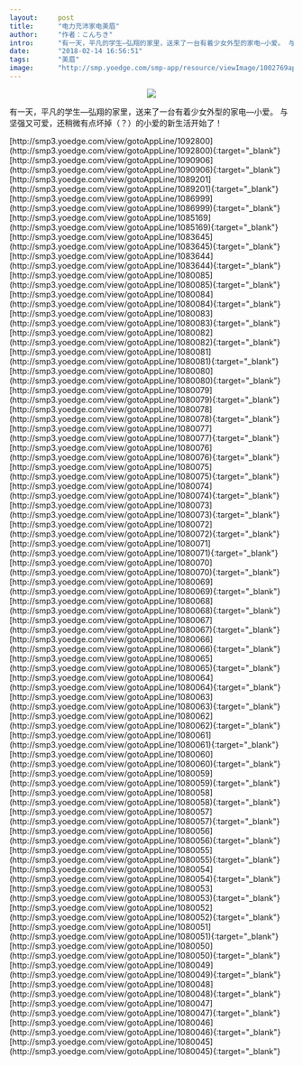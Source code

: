 ```yaml
---
layout:     post
title:      "电力充沛家电美眉"
author:     "作者：こんちき"
intro:      "有一天，平凡的学生—弘翔的家里，送来了一台有着少女外型的家电—小爱。 与坚强又可爱，还稍微有点坏掉（？）的小爱的新生活开始了！"
date:       "2018-02-14 16:56:51"
tags:       "美眉"
image:      "http://smp.yoedge.com/smp-app/resource/viewImage/1002769appline.png"
---
```

<div style="text-align: center">
<p><img src="http://smp.yoedge.com/smp-app/resource/viewImage/1002769appline.png"/></p>
</div>
<p class="post-meta">
<span>有一天，平凡的学生—弘翔的家里，送来了一台有着少女外型的家电—小爱。 与坚强又可爱，还稍微有点坏掉（？）的小爱的新生活开始了！</span>
</p>
[http://smp3.yoedge.com/view/gotoAppLine/1092800](http://smp3.yoedge.com/view/gotoAppLine/1092800){:target="_blank"}
[http://smp3.yoedge.com/view/gotoAppLine/1090906](http://smp3.yoedge.com/view/gotoAppLine/1090906){:target="_blank"}
[http://smp3.yoedge.com/view/gotoAppLine/1089201](http://smp3.yoedge.com/view/gotoAppLine/1089201){:target="_blank"}
[http://smp3.yoedge.com/view/gotoAppLine/1086999](http://smp3.yoedge.com/view/gotoAppLine/1086999){:target="_blank"}
[http://smp3.yoedge.com/view/gotoAppLine/1085169](http://smp3.yoedge.com/view/gotoAppLine/1085169){:target="_blank"}
[http://smp3.yoedge.com/view/gotoAppLine/1083645](http://smp3.yoedge.com/view/gotoAppLine/1083645){:target="_blank"}
[http://smp3.yoedge.com/view/gotoAppLine/1083644](http://smp3.yoedge.com/view/gotoAppLine/1083644){:target="_blank"}
[http://smp3.yoedge.com/view/gotoAppLine/1080085](http://smp3.yoedge.com/view/gotoAppLine/1080085){:target="_blank"}
[http://smp3.yoedge.com/view/gotoAppLine/1080084](http://smp3.yoedge.com/view/gotoAppLine/1080084){:target="_blank"}
[http://smp3.yoedge.com/view/gotoAppLine/1080083](http://smp3.yoedge.com/view/gotoAppLine/1080083){:target="_blank"}
[http://smp3.yoedge.com/view/gotoAppLine/1080082](http://smp3.yoedge.com/view/gotoAppLine/1080082){:target="_blank"}
[http://smp3.yoedge.com/view/gotoAppLine/1080081](http://smp3.yoedge.com/view/gotoAppLine/1080081){:target="_blank"}
[http://smp3.yoedge.com/view/gotoAppLine/1080080](http://smp3.yoedge.com/view/gotoAppLine/1080080){:target="_blank"}
[http://smp3.yoedge.com/view/gotoAppLine/1080079](http://smp3.yoedge.com/view/gotoAppLine/1080079){:target="_blank"}
[http://smp3.yoedge.com/view/gotoAppLine/1080078](http://smp3.yoedge.com/view/gotoAppLine/1080078){:target="_blank"}
[http://smp3.yoedge.com/view/gotoAppLine/1080077](http://smp3.yoedge.com/view/gotoAppLine/1080077){:target="_blank"}
[http://smp3.yoedge.com/view/gotoAppLine/1080076](http://smp3.yoedge.com/view/gotoAppLine/1080076){:target="_blank"}
[http://smp3.yoedge.com/view/gotoAppLine/1080075](http://smp3.yoedge.com/view/gotoAppLine/1080075){:target="_blank"}
[http://smp3.yoedge.com/view/gotoAppLine/1080074](http://smp3.yoedge.com/view/gotoAppLine/1080074){:target="_blank"}
[http://smp3.yoedge.com/view/gotoAppLine/1080073](http://smp3.yoedge.com/view/gotoAppLine/1080073){:target="_blank"}
[http://smp3.yoedge.com/view/gotoAppLine/1080072](http://smp3.yoedge.com/view/gotoAppLine/1080072){:target="_blank"}
[http://smp3.yoedge.com/view/gotoAppLine/1080071](http://smp3.yoedge.com/view/gotoAppLine/1080071){:target="_blank"}
[http://smp3.yoedge.com/view/gotoAppLine/1080070](http://smp3.yoedge.com/view/gotoAppLine/1080070){:target="_blank"}
[http://smp3.yoedge.com/view/gotoAppLine/1080069](http://smp3.yoedge.com/view/gotoAppLine/1080069){:target="_blank"}
[http://smp3.yoedge.com/view/gotoAppLine/1080068](http://smp3.yoedge.com/view/gotoAppLine/1080068){:target="_blank"}
[http://smp3.yoedge.com/view/gotoAppLine/1080067](http://smp3.yoedge.com/view/gotoAppLine/1080067){:target="_blank"}
[http://smp3.yoedge.com/view/gotoAppLine/1080066](http://smp3.yoedge.com/view/gotoAppLine/1080066){:target="_blank"}
[http://smp3.yoedge.com/view/gotoAppLine/1080065](http://smp3.yoedge.com/view/gotoAppLine/1080065){:target="_blank"}
[http://smp3.yoedge.com/view/gotoAppLine/1080064](http://smp3.yoedge.com/view/gotoAppLine/1080064){:target="_blank"}
[http://smp3.yoedge.com/view/gotoAppLine/1080063](http://smp3.yoedge.com/view/gotoAppLine/1080063){:target="_blank"}
[http://smp3.yoedge.com/view/gotoAppLine/1080062](http://smp3.yoedge.com/view/gotoAppLine/1080062){:target="_blank"}
[http://smp3.yoedge.com/view/gotoAppLine/1080061](http://smp3.yoedge.com/view/gotoAppLine/1080061){:target="_blank"}
[http://smp3.yoedge.com/view/gotoAppLine/1080060](http://smp3.yoedge.com/view/gotoAppLine/1080060){:target="_blank"}
[http://smp3.yoedge.com/view/gotoAppLine/1080059](http://smp3.yoedge.com/view/gotoAppLine/1080059){:target="_blank"}
[http://smp3.yoedge.com/view/gotoAppLine/1080058](http://smp3.yoedge.com/view/gotoAppLine/1080058){:target="_blank"}
[http://smp3.yoedge.com/view/gotoAppLine/1080057](http://smp3.yoedge.com/view/gotoAppLine/1080057){:target="_blank"}
[http://smp3.yoedge.com/view/gotoAppLine/1080056](http://smp3.yoedge.com/view/gotoAppLine/1080056){:target="_blank"}
[http://smp3.yoedge.com/view/gotoAppLine/1080055](http://smp3.yoedge.com/view/gotoAppLine/1080055){:target="_blank"}
[http://smp3.yoedge.com/view/gotoAppLine/1080054](http://smp3.yoedge.com/view/gotoAppLine/1080054){:target="_blank"}
[http://smp3.yoedge.com/view/gotoAppLine/1080053](http://smp3.yoedge.com/view/gotoAppLine/1080053){:target="_blank"}
[http://smp3.yoedge.com/view/gotoAppLine/1080052](http://smp3.yoedge.com/view/gotoAppLine/1080052){:target="_blank"}
[http://smp3.yoedge.com/view/gotoAppLine/1080051](http://smp3.yoedge.com/view/gotoAppLine/1080051){:target="_blank"}
[http://smp3.yoedge.com/view/gotoAppLine/1080050](http://smp3.yoedge.com/view/gotoAppLine/1080050){:target="_blank"}
[http://smp3.yoedge.com/view/gotoAppLine/1080049](http://smp3.yoedge.com/view/gotoAppLine/1080049){:target="_blank"}
[http://smp3.yoedge.com/view/gotoAppLine/1080048](http://smp3.yoedge.com/view/gotoAppLine/1080048){:target="_blank"}
[http://smp3.yoedge.com/view/gotoAppLine/1080047](http://smp3.yoedge.com/view/gotoAppLine/1080047){:target="_blank"}
[http://smp3.yoedge.com/view/gotoAppLine/1080046](http://smp3.yoedge.com/view/gotoAppLine/1080046){:target="_blank"}
[http://smp3.yoedge.com/view/gotoAppLine/1080045](http://smp3.yoedge.com/view/gotoAppLine/1080045){:target="_blank"}


